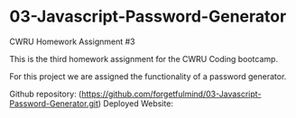 # 03-Javascript-Password-Generator
CWRU Homework Assignment #3

This is the third homework assignment for the CWRU Coding bootcamp. 

For this project we are assigned the functionality of a password generator.

Github repository: (https://github.com/forgetfulmind/03-Javascript-Password-Generator.git)
Deployed Website: 